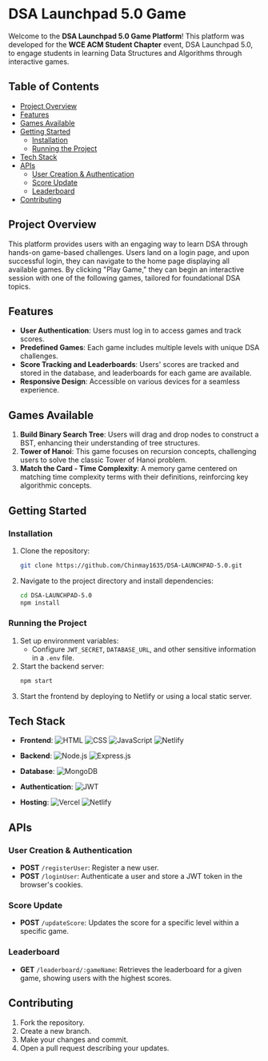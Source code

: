 
# DSA Launchpad 5.0 Game

Welcome to the **DSA Launchpad 5.0 Game Platform**! This platform was developed for the **WCE ACM Student Chapter** event, DSA Launchpad 5.0, to engage students in learning Data Structures and Algorithms through interactive games.

## Table of Contents
- [Project Overview](#project-overview)
- [Features](#features)
- [Games Available](#games-available)
- [Getting Started](#getting-started)
  - [Installation](#installation)
  - [Running the Project](#running-the-project)
- [Tech Stack](#tech-stack)
- [APIs](#apis)
  - [User Creation & Authentication](#user-creation--authentication)
  - [Score Update](#score-update)
  - [Leaderboard](#leaderboard)
- [Contributing](#contributing)


## Project Overview

This platform provides users with an engaging way to learn DSA through hands-on game-based challenges. Users land on a login page, and upon successful login, they can navigate to the home page displaying all available games. By clicking "Play Game," they can begin an interactive session with one of the following games, tailored for foundational DSA topics.

## Features

- **User Authentication**: Users must log in to access games and track scores.
- **Predefined Games**: Each game includes multiple levels with unique DSA challenges.
- **Score Tracking and Leaderboards**: Users' scores are tracked and stored in the database, and leaderboards for each game are available.
- **Responsive Design**: Accessible on various devices for a seamless experience.

## Games Available

1. **Build Binary Search Tree**: Users will drag and drop nodes to construct a BST, enhancing their understanding of tree structures.
2. **Tower of Hanoi**: This game focuses on recursion concepts, challenging users to solve the classic Tower of Hanoi problem.
3. **Match the Card - Time Complexity**: A memory game centered on matching time complexity terms with their definitions, reinforcing key algorithmic concepts.

## Getting Started

### Installation

1. Clone the repository:
   ```bash
   git clone https://github.com/Chinmay1635/DSA-LAUNCHPAD-5.0.git
   ```
2. Navigate to the project directory and install dependencies:
   ```bash
   cd DSA-LAUNCHPAD-5.0
   npm install
   ```

### Running the Project

1. Set up environment variables:
   - Configure `JWT_SECRET`, `DATABASE_URL`, and other sensitive information in a `.env` file.
2. Start the backend server:
   ```bash
   npm start
   ```
3. Start the frontend by deploying to Netlify or using a local static server.

## Tech Stack

- **Frontend**: 
  ![HTML](https://img.shields.io/badge/HTML-E34F26?style=for-the-badge&logo=html5&logoColor=white) 
  ![CSS](https://img.shields.io/badge/CSS-1572B6?style=for-the-badge&logo=css3&logoColor=white) 
  ![JavaScript](https://img.shields.io/badge/JavaScript-F7DF1E?style=for-the-badge&logo=javascript&logoColor=black) 
  ![Netlify](https://img.shields.io/badge/Netlify-00C7B7?style=for-the-badge&logo=netlify&logoColor=white)

- **Backend**: 
  ![Node.js](https://img.shields.io/badge/Node.js-339933?style=for-the-badge&logo=node-dot-js&logoColor=white) 
  ![Express.js](https://img.shields.io/badge/Express.js-000000?style=for-the-badge&logo=express&logoColor=white)

- **Database**: 
  ![MongoDB](https://img.shields.io/badge/MongoDB-47A248?style=for-the-badge&logo=mongodb&logoColor=white)

- **Authentication**: 
  ![JWT](https://img.shields.io/badge/JWT-000000?style=for-the-badge&logo=jsonwebtokens&logoColor=white)

- **Hosting**: 
  ![Vercel](https://img.shields.io/badge/Vercel-000000?style=for-the-badge&logo=vercel&logoColor=white) 
  ![Netlify](https://img.shields.io/badge/Netlify-00C7B7?style=for-the-badge&logo=netlify&logoColor=white)


## APIs

### User Creation & Authentication

- **POST** `/registerUser`: Register a new user.
- **POST** `/loginUser`: Authenticate a user and store a JWT token in the browser's cookies.

### Score Update

- **POST** `/updateScore`: Updates the score for a specific level within a specific game.

### Leaderboard

- **GET** `/leaderboard/:gameName`: Retrieves the leaderboard for a given game, showing users with the highest scores.

## Contributing

1. Fork the repository.
2. Create a new branch.
3. Make your changes and commit.
4. Open a pull request describing your updates.

